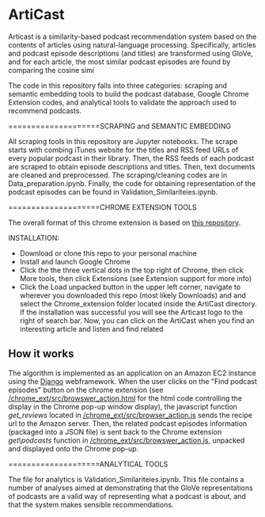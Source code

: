 # ArtiCast

Articast is a similarity-based podcast recommendation system based on the contents of articles using natural-language processing. Specifically, articles and podcast episode descriptions (and titles) are transformed using GloVe, and for each article, the most similar podcast episodes are found by comparing the cosine simi

The code in this repository falls into three categories: scraping  and semantic embedding tools to build the podcast database, Google Chrome Extension codes, and analytical tools to validate the approach used to recommend podcasts.

====================SCRAPING and SEMANTIC EMBEDDING

All scraping tools in this repository are Jupyter notebooks. The scrape starts with combing iTunes website for the titles and RSS feed URLs of every popular podcast in their library. Then, the RSS feeds of each podcast are scraped to obtain episode descriptions and titles.  Then, text documents are cleaned and preprocessed. The scraping/cleaning codes are in Data_preparation.ipynb. Finally, the code for obtaining representation of the podcast episodes can be found in Validation_Similariteies.ipynb.

====================CHROME EXTENSION TOOLS

The overall format of this chrome extension is based on [this repository](https://github.com/jiananarthurli/insight_chrome_extension). 

 INSTALLATION:
* Download or clone this repo to your personal machine
* Install and launch Google Chrome
* Click the the three vertical dots in the top right of Chrome, then click More tools, then click Extensions (see Extension support for more info)
* Click the Load unpacked button in the upper left corner, navigate to wherever you downloaded this repo (most likely Downloads) and and select the Chrome_extension folder located inside the ArtiCast directory. If the installation was successful you will see the Articast logo to the right of search bar. Now, you can click on the ArtiCast when you find an interesting article and listen  and find related 

## How it works
The algorithm is implemented as an application on an Amazon EC2 instance using the [Django](https://www.djangoproject.com/start/overview/) webframework.
When the user clicks on the "Find podcast episodes" button on the chrome extension (see [/chrome\_ext/src/browswer\_action.html](https://github.com/alxdroR/foodTalk/blob/master/chrome_ext/src/browser_action/browser_action.html) 
for the html code controlling the display in the Chrome pop-up window display), the javascript function _get\_reviews_ located 
in [/chrome\_ext/src/browser\_action.js](https://github.com/MohsenGhassemi/ArtiCast/blob/master/Chrome_extension/src/browser_action/browser_action.js) sends 
the recipe url to the Amazon server. Then, the related podcast episodes information (packaged into a JSON file) is sent back to the Chrome extension _get\podcasts_ function in [/chrome\_ext/src/browswer\_action.js](https://github.com/MohsenGhassemi/ArtiCast/blob/master/Chrome_extension/src/browser_action/browser_action.js), 
unpacked and displayed onto the Chrome pop-up.

====================ANALYTICAL TOOLS

The  file for analytics is Validation_Similariteies.ipynb. This file contains a number of analyses aimed at demonstrating that the GloVe representations of podcasts are a valid way of representing what a podcast is about, and that the system makes sensible recommendations.
